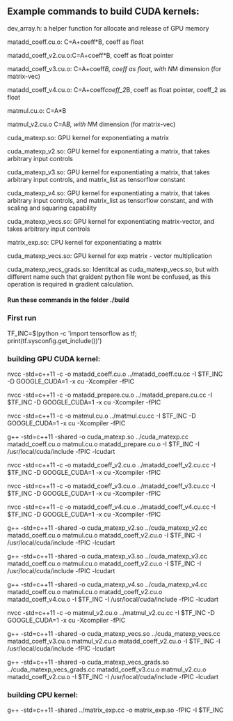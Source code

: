## Example commands to build CUDA kernels:

dev_array.h: a helper function for allocate and release of GPU memory

matadd_coeff.cu.o: C=A+coeff*B, coeff as float

matadd_coeff_v2.cu.o:C=A+coeff*B, coeff as float pointer

matadd_coeff_v3.cu.o: C=A+coeff*B, coeff as float, with N*M dimension (for matrix-vec)

matadd_coeff_v4.cu.o: C=A+coeff*coeff_2*B, coeff as float pointer, coeff_2 as float

matmul.cu.o: C=A*B

matmul_v2.cu.o C=A*B, with N*M dimension (for matrix-vec)

cuda_matexp.so: GPU kernel for exponentiating a matrix

cuda_matexp_v2.so: GPU kernel for exponentiating a matrix, that takes arbitrary input controls

cuda_matexp_v3.so: GPU kernel for exponentiating a matrix, that takes arbitrary input controls, and matrix_list as tensorflow constant

cuda_matexp_v4.so: GPU kernel for exponentiating a matrix, that takes arbitrary input controls, and matrix_list as tensorflow constant, and with scaling and squaring capability

cuda_matexp_vecs.so: GPU kernel for exponentiating matrix-vector, and takes arbitrary input controls

matrix_exp.so: CPU kernel for exponentiating a matrix

cuda_matexp_vecs.so: GPU kernel for exp matrix - vector multiplication

cuda_matexp_vecs_grads.so: Identitcal as cuda_matexp_vecs.so, but with different name such that graident python file wont be confused, as this operation is required in gradient calculation.

#### Run these commands in the folder ./build

### First run

TF_INC=$(python -c 'import tensorflow as tf; print(tf.sysconfig.get_include())')

### building GPU CUDA kernel:

nvcc -std=c++11 -c -o matadd_coeff.cu.o ../matadd_coeff.cu.cc -I $TF_INC -D GOOGLE_CUDA=1 -x cu -Xcompiler -fPIC

nvcc -std=c++11 -c -o matadd_prepare.cu.o ../matadd_prepare.cu.cc -I $TF_INC -D GOOGLE_CUDA=1 -x cu -Xcompiler -fPIC

nvcc -std=c++11 -c -o matmul.cu.o ../matmul.cu.cc -I $TF_INC -D GOOGLE_CUDA=1 -x cu -Xcompiler -fPIC

g++ -std=c++11 -shared -o cuda_matexp.so ../cuda_matexp.cc matadd_coeff.cu.o matmul.cu.o matadd_prepare.cu.o -I $TF_INC -I /usr/local/cuda/include -fPIC -lcudart

nvcc -std=c++11 -c -o matadd_coeff_v2.cu.o ../matadd_coeff_v2.cu.cc -I $TF_INC -D GOOGLE_CUDA=1 -x cu -Xcompiler -fPIC

nvcc -std=c++11 -c -o matadd_coeff_v3.cu.o ../matadd_coeff_v3.cu.cc -I $TF_INC -D GOOGLE_CUDA=1 -x cu -Xcompiler -fPIC

nvcc -std=c++11 -c -o matadd_coeff_v4.cu.o ../matadd_coeff_v4.cu.cc -I $TF_INC -D GOOGLE_CUDA=1 -x cu -Xcompiler -fPIC

g++ -std=c++11 -shared -o cuda_matexp_v2.so ../cuda_matexp_v2.cc matadd_coeff.cu.o matmul.cu.o matadd_coeff_v2.cu.o -I $TF_INC -I /usr/local/cuda/include -fPIC -lcudart

g++ -std=c++11 -shared -o cuda_matexp_v3.so ../cuda_matexp_v3.cc matadd_coeff.cu.o matmul.cu.o matadd_coeff_v2.cu.o -I $TF_INC -I /usr/local/cuda/include -fPIC -lcudart

g++ -std=c++11 -shared -o cuda_matexp_v4.so ../cuda_matexp_v4.cc matadd_coeff.cu.o matmul.cu.o matadd_coeff_v2.cu.o matadd_coeff_v4.cu.o -I $TF_INC -I /usr/local/cuda/include -fPIC -lcudart

nvcc -std=c++11 -c -o matmul_v2.cu.o ../matmul_v2.cu.cc -I $TF_INC -D GOOGLE_CUDA=1 -x cu -Xcompiler -fPIC

g++ -std=c++11 -shared -o cuda_matexp_vecs.so ../cuda_matexp_vecs.cc matadd_coeff_v3.cu.o matmul_v2.cu.o matadd_coeff_v2.cu.o -I $TF_INC -I /usr/local/cuda/include -fPIC -lcudart

g++ -std=c++11 -shared -o cuda_matexp_vecs_grads.so ../cuda_matexp_vecs_grads.cc matadd_coeff_v3.cu.o matmul_v2.cu.o matadd_coeff_v2.cu.o -I $TF_INC -I /usr/local/cuda/include -fPIC -lcudart

### building CPU kernel:

g++ -std=c++11 -shared ../matrix_exp.cc -o matrix_exp.so -fPIC -I $TF_INC
